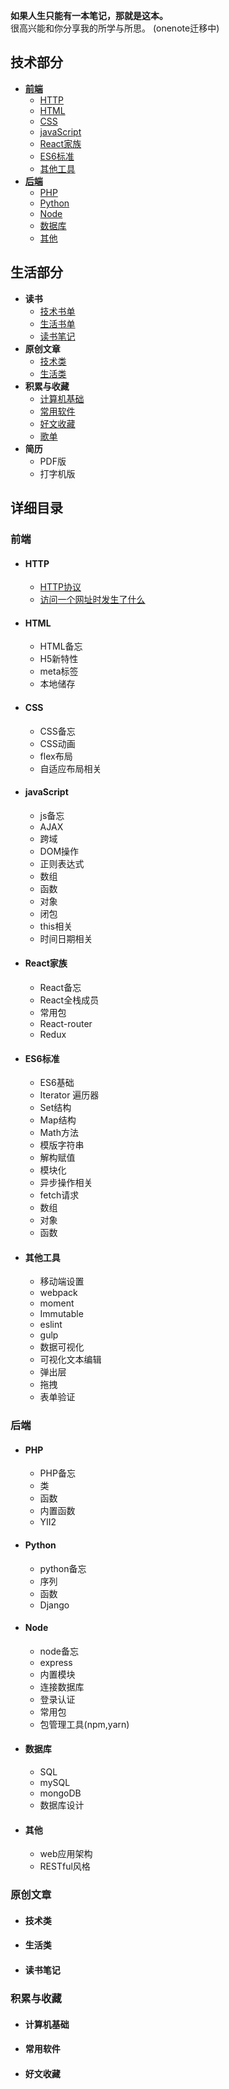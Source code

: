 **如果人生只能有一本笔记，那就是这本。**  
很高兴能和你分享我的所学与所思。
(onenote迁移中)
## 技术部分
- [**前端**](#前端)
	- [HTTP](#http)
	- [HTML](#html)
	- [CSS](#css)
	- [javaScript](#javascript)
	- [React家族](#react家族)
	- [ES6标准](#es6标准)
	- [其他工具](#其他工具)
- [**后端**](#后端)
	- [PHP](#php)
	- [Python](#python)
	- [Node](#node)
	- [数据库](#数据库)
	- [其他](#其他)


## 生活部分
- **读书**
	- [技术书单](#技术书单)
	- [生活书单](#生活书单)
	- [读书笔记](#读书笔记)
- **原创文章**
	- [技术类](#技术类)
	- [生活类](#生活类)
- **积累与收藏**
	- [计算机基础](#计算机基础)
	- [常用软件](#常用软件)
	- [好文收藏](#好文收藏)
	- [歌单](https://github.com/huanqingli/life-note/blob/master/%E7%A7%AF%E7%B4%AF%E4%B8%8E%E6%94%B6%E8%97%8F/%E6%AD%8C%E5%8D%95.md)
- **简历**
	- PDF版
	- 打字机版


## 详细目录
### 前端
- #### HTTP
	- [HTTP协议](https://github.com/huanqingli/life-note/blob/master/%E5%89%8D%E7%AB%AF/HTTP/HTTP%E5%8D%8F%E8%AE%AE.md)
	- [访问一个网址时发生了什么](https://github.com/huanqingli/life-note/blob/master/%E5%89%8D%E7%AB%AF/HTTP/%E8%AE%BF%E9%97%AE%E4%B8%80%E4%B8%AA%E5%9C%B0%E5%9D%80%E6%97%B6%E5%8F%91%E7%94%9F%E4%BA%86%E4%BB%80%E4%B9%88.md)
- #### HTML
	- HTML备忘
	- H5新特性
	- meta标签
	- 本地储存
- #### CSS
	- CSS备忘
	- CSS动画
	- flex布局
	- 自适应布局相关
- #### javaScript
	- js备忘
	- AJAX
	- 跨域
	- DOM操作
	- 正则表达式
	- 数组
	- 函数
	- 对象
	- 闭包
	- this相关
	- 时间日期相关
- #### React家族
	- React备忘
	- React全栈成员
	- 常用包
	- React-router
	- Redux
- #### ES6标准
	- ES6基础
	- Iterator 遍历器
	- Set结构
	- Map结构
	- Math方法
	- 模版字符串
	- 解构赋值
	- 模块化
	- 异步操作相关
	- fetch请求
	- 数组
	- 对象
	- 函数
- #### 其他工具
	- 移动端设置
	- webpack
	- moment
	- Immutable
	- eslint
	- gulp
	- 数据可视化
	- 可视化文本编辑
	- 弹出层
	- 拖拽
	- 表单验证

### 后端
- #### PHP
	- PHP备忘
	- 类
	- 函数
	- 内置函数
	- YII2
- #### Python
	- python备忘
	- 序列
	- 函数
	- Django
- #### Node
	- node备忘
	- express
	- 内置模块
	- 连接数据库
	- 登录认证
	- 常用包
	- 包管理工具(npm,yarn)
- #### 数据库
	- SQL
	- mySQL
	- mongoDB
	- 数据库设计
- #### 其他
	- web应用架构
	- RESTful风格

### 原创文章
- #### 技术类
- #### 生活类
- #### 读书笔记

### 积累与收藏
- #### 计算机基础
- #### 常用软件
- #### 好文收藏
